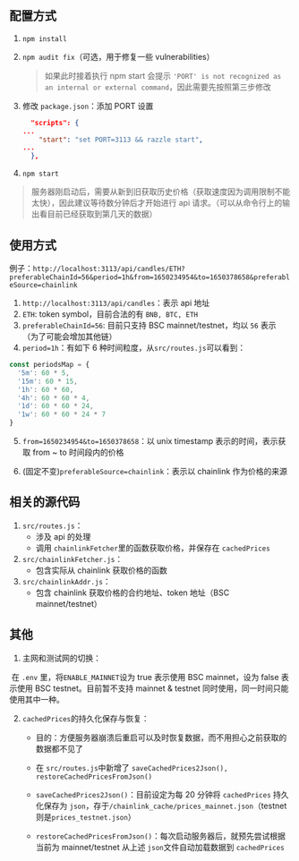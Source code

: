 ## 配置方式

1. `npm install`

2. `npm audit fix`（可选，用于修复一些 vulnerabilities）

   > 如果此时接着执行 npm start 会提示 `'PORT' is not recognized as an internal or external command`，因此需要先按照第三步修改

3. 修改 `package.json`：添加 PORT 设置

   ```json
     "scripts": {
   ...
       "start": "set PORT=3113 && razzle start",
   ...
     },
   
   ```

4. `npm start`

> 服务器刚启动后，需要从新到旧获取历史价格（获取速度因为调用限制不能太快），因此建议等待数分钟后才开始进行 api 请求。（可以从命令行上的输出看目前已经获取到第几天的数据）



## 使用方式

例子：`http://localhost:3113/api/candles/ETH?preferableChainId=56&period=1h&from=1650234954&to=1650378658&preferableSource=chainlink`

1. `http://localhost:3113/api/candles`：表示 api 地址
2. `ETH`: token symbol，目前合法的有 `BNB, BTC, ETH`
3. `preferableChainId=56`: 目前只支持 BSC mainnet/testnet，均以 `56` 表示（为了可能会增加其他链） 
4. `period=1h`：有如下 6 种时间粒度，从`src/routes.js`可以看到：

```javascript
const periodsMap = {
  '5m': 60 * 5,
  '15m': 60 * 15,
  '1h': 60 * 60,
  '4h': 60 * 60 * 4,
  '1d': 60 * 60 * 24,
  '1w': 60 * 60 * 24 * 7
}
```

5. `from=1650234954&to=1650378658`：以 unix timestamp 表示的时间，表示获取 from ~ to 时间段内的价格

6. (固定不变)`preferableSource=chainlink`：表示以 chainlink 作为价格的来源



## 相关的源代码

1. `src/routes.js`：
   - 涉及 api 的处理
   - 调用 `chainlinkFetcher`里的函数获取价格，并保存在 `cachedPrices`
2. `src/chainlinkFetcher.js`：
   - 包含实际从 chainlink 获取价格的函数
3. `src/chainlinkAddr.js`：
   - 包含 chainlink 获取价格的合约地址、token 地址（BSC mainnet/testnet）



## 其他

1. 主网和测试网的切换：

​	在 `.env` 里，将`ENABLE_MAINNET`设为 true 表示使用 BSC mainnet，设为 false 表示使用 BSC testnet。目前暂不支持 mainnet & testnet 同时使用，同一时间只能使用其中一种。

2. `cachedPrices`的持久化保存与恢复：

   - 目的：方便服务器崩溃后重启可以及时恢复数据，而不用担心之前获取的数据都不见了

   - 在 `src/routes.js`中新增了 `saveCachedPrices2Json(), restoreCachedPricesFromJson()`
   - `saveCachedPrices2Json()`：目前设定为每 20 分钟将 `cachedPrices` 持久化保存为 `json`，存于`/chainlink_cache/prices_mainnet.json`（testnet则是`prices_testnet.json`）
   - `restoreCachedPricesFromJson()`：每次启动服务器后，就预先尝试根据当前为 mainnet/testnet 从上述 `json`文件自动加载数据到 `cachedPrices`

